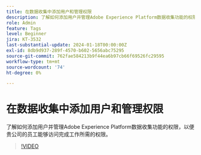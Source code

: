 ```yaml
---
title: 在数据收集中添加用户和管理权限
description: 了解如何添加用户并管理Adobe Experience Platform数据收集功能的权限，以便贵公司的员工能够访问完成工作所需的权限。
role: Admin
feature: Tags
level: Beginner
jira: KT-3532
last-substantial-update: 2024-01-18T00:00:00Z
exl-id: 8db9d937-289f-4570-b602-5656abc75295
source-git-commit: 762fae584213b9f44ea6b97cb66f69526fc29595
workflow-type: tm+mt
source-wordcount: '74'
ht-degree: 0%

---
```


# 在数据收集中添加用户和管理权限

了解如何添加用户并管理Adobe Experience Platform数据收集功能的权限，以便贵公司的员工能够访问完成工作所需的权限。

>[!VIDEO](https://video.tv.adobe.com/v/28734/?learn=on)

